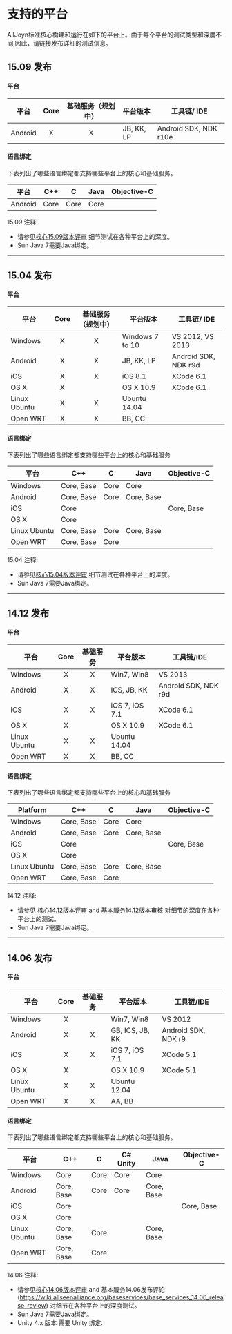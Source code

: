 # 支持的平台

AllJoyn标准核心构建和运行在如下的平台上。由于每个平台的测试类型和深度不同,因此，请链接发布详细的测试信息。

## 15.09 发布

#### 平台

| 平台         | Core | 基础服务（规划中）|平台版本           | 工具链/ IDE           |
|--------------|:----:|:-----------------:|-------------------|-----------------------|
| Android      |  X   |         X         | JB, KK, LP        | Android SDK, NDK r10e |


#### 语言绑定

下表列出了哪些语言绑定都支持哪些平台上的核心和基础服务。

| 平台         | C++         | C    | Java        | Objective-C |
| -------------- | ------------- | ------ | ------------- | ------------- |
| Android      | Core        | Core | Core        |             |

15.09 注释:
* 请参见[核心15.09版本评审](https://wiki.allseenalliance.org/core/core_15.09_release_review) 细节测试在各种平台上的深度。
* Sun Java 7需要Java绑定。

---

## 15.04 发布

#### 平台

| 平台         | Core | 基础服务（规划中）| 平台版本          | 工具链/   IDE        |
|--------------|:----:|:-----------------:|-------------------|----------------------|
| Windows      |  X   |         X         | Windows 7 to 10   | VS 2012, VS 2013     |
| Android      |  X   |         X         | JB, KK, LP        | Android SDK, NDK r9d |
| iOS          |  X   |         X         | iOS 8.1           | XCode 6.1            |
| OS X         |  X   |                   | OS X 10.9         | XCode 6.1            |
| Linux Ubuntu |  X   |         X         | Ubuntu 14.04      |                      |
| Open WRT     |  X   |         X         | BB, CC            | <br>                 |


#### 语言绑定

下表列出了哪些语言绑定都支持哪些平台上的核心和基础服务

| 平台         | C++         | C    | Java        | Objective-C |
|--------------|-------------|------|-------------|-------------|
| Windows      | Core, Base  | Core | Core        |             |
| Android      | Core, Base  | Core | Core, Base  |             |
| iOS          | Core        |      |             | Core, Base  |
| OS X         | Core        |      |             |             |
| Linux Ubuntu | Core, Base  | Core | Core, Base  |             |
| Open WRT     | Core, Base  | Core |             | <br>        |

15.04 注释:
* 请参见[核心15.04版本评审](https://wiki.allseenalliance.org/core/core_15.04_release_review) 细节测试在各种平台上的深度。
* Sun Java 7需要Java绑定。

---
## 14.12 发布

#### 平台

| 平台         | Core | 基础服务      | 平台版本          | 工具链/IDE        |
|--------------|:----:|:-------------:|-------------------|----------------------|
| Windows      |  X   |      X        | Win7, Win8        | VS 2013              |
| Android      |  X   |      X        | ICS, JB, KK       | Android SDK, NDK r9d |
| iOS          |  X   |      X        | iOS 7, iOS 7.1    | XCode 6.1            |
| OS X         |  X   |               | OS X 10.9         | XCode 6.1            |
| Linux Ubuntu |  X   |      X        | Ubuntu 14.04      |                      |
| Open WRT     |  X   |      X        | BB, CC            | <br>                 |

#### 语言绑定

下表列出了哪些语言绑定都支持哪些平台上的核心和基础服务

| Platform     | C++         | C    | Java        | Objective-C |
|--------------|-------------|------|-------------|-------------|
| Windows      | Core, Base  | Core | Core        |             |
| Android      | Core, Base  | Core | Core, Base  |             |
| iOS          | Core        |      |             | Core, Base  |
| OS X         | Core        |      |             |             |
| Linux Ubuntu | Core, Base  | Core | Core, Base  |             |
| Open WRT     | Core, Base  | Core |             | <br>        |

14.12 注释:
* 请参见 [核心14.12版本评审](https://wiki.allseenalliance.org/core/core_14.12_release_review) and [基本服务14.12版本审核](https://wiki.allseenalliance.org/baseservices/base_services_14.12_release_review) 对细节的深度在各种平台上的测试。
* Sun Java 7需要Java绑定。

---
## 14.06 发布

#### 平台

| 平台         | Core | 基础服务      | 平台版本          | 工具链/IDE       |
|--------------|:----:|:-------------:|-------------------|---------------------|
| Windows      |  X   |               | Win7, Win8        | VS 2012             |
| Android      |  X   |      X        | GB, ICS, JB, KK   | Android SDK, NDK r9 |
| iOS          |  X   |      X        | iOS 7, iOS 7.1    | XCode 5.1           |
| OS X         |  X   |               | OS X 10.9         | XCode 5.1           |
| Linux Ubuntu |  X   |      X        | Ubuntu 12.04      |                     |
| Open WRT     |  X   |      X        | AA, BB            | <br>                |

#### 语言绑定

下表列出了哪些语言绑定都支持哪些平台上的核心和基础服务。

| 平台         | C++         | C    | C# Unity | Java        | Objective-C |
|--------------|-------------|------|----------|-------------|-------------|
| Windows      | Core        | Core | Core     | Core        |             |
| Android      | Core, Base  | Core | Core     | Core, Base  |             |
| iOS          | Core        |      |          |             | Core, Base  |
| OS X         | Core        |      |          |             |             |
| Linux Ubuntu | Core, Base  | Core |          | Core, Base  |             |
| Open WRT     | Core, Base  | Core |          |             | <br>        |

14.06 注释:
* 请参见[核心14.06版本评审](https://wiki.allseenalliance.org/core/core_14.06_release_review) and 基本服务14.06发布评论(https://wiki.allseenalliance.org/baseservices/base_services_14.06_release_review) 对细节在各种平台上的深度测试。
* Sun Java 7需要Java绑定。
* Unity 4.x 版本 需要 Unity 绑定.
